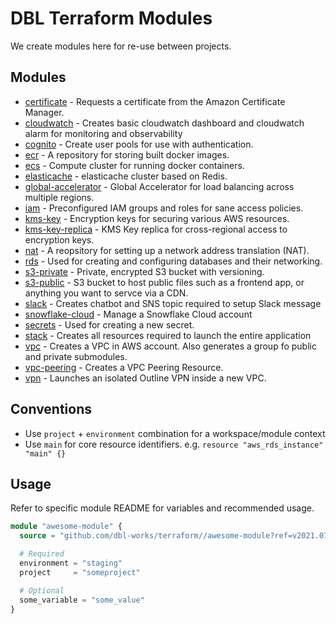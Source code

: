 # DBL Terraform Modules

We create modules here for re-use between projects.



## Modules

- [certificate](certificate/README.md) - Requests a certificate from the Amazon Certificate Manager.
- [cloudwatch](cloudwatch/README.md) - Creates basic cloudwatch dashboard and cloudwatch alarm for monitoring and observability
- [cognito](cognito/README.md) - Create user pools for use with authentication.
- [ecr](ecr/README.md) - A repository for storing built docker images.
- [ecs](ecs/README.md) - Compute cluster for running docker containers.
- [elasticache](elasticache/README.md) - elasticache cluster based on Redis.
- [global-accelerator](global-accelerator/README.md) - Global Accelerator for load balancing across multiple regions.
- [iam](iam/README.md) - Preconfigured IAM groups and roles for sane access policies.
- [kms-key](kms-key/README.md) - Encryption keys for securing various AWS resources.
- [kms-key-replica](kms-key-replica/README.md) - KMS Key replica for cross-regional access to encryption keys.
- [nat](nat/README.md) - A reopsitory for setting up a network address translation (NAT).
- [rds](rds/README.md) - Used for creating and configuring databases and their networking.
- [s3-private](s3-private/README.md) - Private, encrypted S3 bucket with versioning.
- [s3-public](s3-public/README.md) - S3 bucket to host public files such as a frontend app, or anything you want to servce via a CDN.
- [slack](slack/README.md) - Creates chatbot and SNS topic required to setup Slack message
- [snowflake-cloud](snowflake/cloud/README.md) - Manage a Snowflake Cloud account
- [secrets](secrets/README.md) - Used for creating a new secret.
- [stack](stack/README.md) - Creates all resources required to launch the entire application
- [vpc](vpc/README.md) - Creates a VPC in AWS account. Also generates a group fo public and private submodules.
- [vpc-peering](vpc-peering/README.md) - Creates a VPC Peering Resource.
- [vpn](vpn/README.md) - Launches an isolated Outline VPN inside a new VPC.



## Conventions

- Use `project` + `environment` combination for a workspace/module context
- Use `main` for core resource identifiers. e.g. `resource "aws_rds_instance" "main" {}`



## Usage

Refer to specific module README for variables and recommended usage.

```terraform
module "awesome-module" {
  source = "github.com/dbl-works/terraform//awesome-module?ref=v2021.07.05"

  # Required
  environment = "staging"
  project     = "someproject"

  # Optional
  some_variable = "some_value"
}
```
